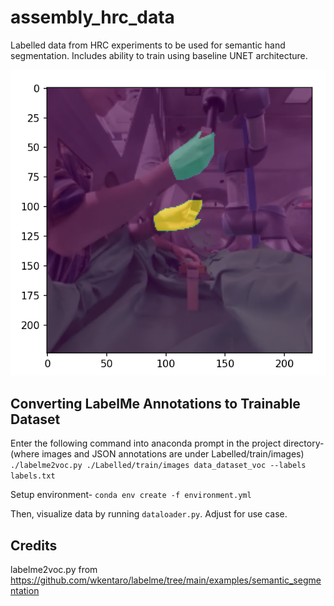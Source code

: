 # assembly_hrc_data
Labelled data from HRC experiments to be used for semantic hand segmentation. Includes ability to train using baseline UNET architecture. 

![sample](samplevisual.png)


## Converting LabelMe Annotations to Trainable Dataset
Enter the following command into anaconda prompt in the project directory-
(where images and JSON annotations are under Labelled/train/images)
`./labelme2voc.py ./Labelled/train/images data_dataset_voc --labels labels.txt`

Setup environment-
`conda env create -f environment.yml`

Then, visualize data by running `dataloader.py`. Adjust for use case.

## Credits
labelme2voc.py from https://github.com/wkentaro/labelme/tree/main/examples/semantic_segmentation

